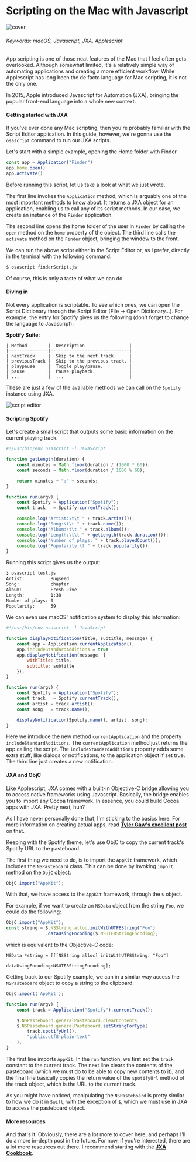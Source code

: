 # Scripting on the Mac with Javascript

![cover](images/jxa.jpg)

###### Keywords: macOS, Javascript, JXA, Applescript

App scripting is one of those neat features of the Mac that I feel often gets overlooked. Although somewhat limited, it's a relatively simple way of automating applications and creating a more efficient workflow. While Applescript has long been the de facto language for Mac scripting, it is not the only one.

In 2015, Apple introduced Javascript for Automation (JXA), bringing the popular front-end language into a whole new context.

#### Getting started with JXA

If you've ever done any Mac scripting, then you're probably familiar with the Script Editor application. In this guide, however, we're gonna use the ``osascript`` command to run our JXA scripts.

Let's start with a simple example, opening the Home folder with Finder.

```js
const app = Application("Finder")
app.home.open()
app.activate()
```

Before running this script, let us take a look at what we just wrote.

The first line invokes the ``Application`` method, which is arguably one of the most important methods to know about. It returns a JXA object for an application, enabling us to call any of its script methods. In our case, we create an instance of the ``Finder`` application.

The second line opens the home folder of the user in ``Finder`` by calling the ``open`` method on the ``home`` property of the object. The third line calls the ``activate`` method on the ``Finder`` object, bringing the window to the front.

We can run the above script either in the Script Editor or, as I prefer, directly in the terminal with the following command:

```bash
$ osascript finderScript.js
```

Of course, this is only a taste of what we can do.

#### Diving in

Not every application is scriptable. To see which ones, we can open the Script Dictionary through the Script Editor (File -> Open Dictionary...). For example, the entry for Spotify gives us the following (don't forget to change the language to Javascript):

**Spotify Suite:**

```
| Method        |  Description                 |
|---------------|------------------------------|
| nextTrack     |  Skip to the next track.     |
| previousTrack |  Skip to the previous track. |
| playpause     |  Toggle play/pause.          |
| pause         |  Pause playback.             |
| ...           |  ...                         |
```

These are just a few of the available methods we can call on the ``Spotify`` instance using JXA.

![script editor](images/scripteditor.jpg)

#### Scripting Spotify

Let's create a small script that outputs some basic information on the current playing track.

```js
#!/usr/bin/env osascript -l JavaScript

function getLength(duration) {
	const minutes = Math.floor(duration / (1000 * 60));
	const seconds = Math.floor(duration / 1000 % 60);

	return minutes + ":" + seconds;
}

function run(argv) {
	const Spotify = Application("Spotify");
	const track   = Spotify.currentTrack();

	console.log("Artist:\t\t " + track.artist());
	console.log("Song:\t\t " + track.name());
	console.log("Album:\t\t " + track.album());
	console.log("Length:\t\t " + getLength(track.duration()));
	console.log("Number of plays: " + track.playedCount());
	console.log("Popularity:\t " + track.popularity());
}
```

Running this script gives us the output:

```bash
❯ osascript test.js
Artist:          Bugseed
Song:            chapter
Album:           Fresh Jive
Length:          1:38
Number of plays: 0
Popularity:      59
```

We can even use macOS' notification system to display this information:

```js
#!/usr/bin/env osascript -l JavaScript

function displayNotification(title, subtitle, message) {
	const app = Application.currentApplication();
	app.includeStandardAdditions = true
	app.displayNotification(message, {
		withTitle: title,
		subtitle: subtitle
	});
}

function run(argv) {
	const Spotify = Application("Spotify");
	const track   = Spotify.currentTrack();
	const artist = track.artist();
	const song   = track.name();

	displayNotification(Spotify.name(), artist, song);
}
```

Here we introduce the new method ``currentApplication`` and the property ``includeStandardAdditions``. The ``currentApplication`` method just returns the app calling the script. The ``includeStandardAdditions`` property adds some extra stuff, like dialogs or notifications, to the application object if set true. The third line just creates a new notification.

#### JXA and ObjC

Like Applescript, JXA comes with a built-in Objective-C bridge allowing you to access native frameworks using Javascript. Basically, the bridge enables you to import any Cocoa framework. In essence, you could build Cocoa apps with JXA. Pretty neat, huh?

As I have never personally done that, I'm sticking to the basics here. For more information on creating actual apps, read __[Tyler Gaw's excellent post](https://tylergaw.com/articles/building-osx-apps-with-js/)__</a> on that.

Keeping with the Spotify theme, let's use ObjC to copy the current track's Spotify URL to the pasteboard.

The first thing we need to do, is to import the ``AppKit`` framework, which includes the ``NSPasteboard`` class. This can be done by invoking ``import`` method on the ``ObjC`` object:

```js
ObjC.import("AppKit");
```

With that, we have access to the ``AppKit`` framework, through the ``$`` object.

For example, if we want to create an ``NSData`` object from the string ``Foo``, we could do the following:

```js
ObjC.import("AppKit");
const string = $.NSString.alloc.initWithUTF8String("Foo")
               .dataUsingEncoding($.NSUTF8StringEncoding);
```

which is equivalent to the Objective-C code:

```objc
NSData *string = [[[NSString alloc] initWithUTF8String: "Foo"]
                                    dataUsingEncoding:NSUTF8StringEncoding];
```

Getting back to our Spotify example, we can in a similar way access the ``NSPasteboard`` object to copy a string to the clipboard:

```js
ObjC.import('AppKit');

function run(argv) {
	const track = Application("Spotify").currentTrack();

	$.NSPasteboard.generalPasteboard.clearContents
	$.NSPasteboard.generalPasteboard.setStringForType(
		track.spotifyUrl(),
		"public.utf8-plain-text"
	);
}
```

The first line imports ``AppKit``. In the ``run`` function, we first set the ``track`` constant to the current track. The next line clears the contents of the pasteboard (which we must do to be able to copy new contents to it), and the final line basically copies the return value of the ``spotifyUrl`` method of the track object, which is the URL to the current track.

As you might have noticed, manipulating the ``NSPasteboard`` is pretty similar to how we do it in ``Swift``, with the exception of ``$``, which we must use in JXA to access the pasteboard object.

#### More resources

And that's it. Obviously, there are a lot more to cover here, and perhaps I'll do a more in-depth post in the future. For now, if you're interested, there are a lot more resources out there. I recommend starting with the <a href="https://github.com/JXA-Cookbook/JXA-Cookbook" target="_blank">__JXA Cookbook__</a>.
